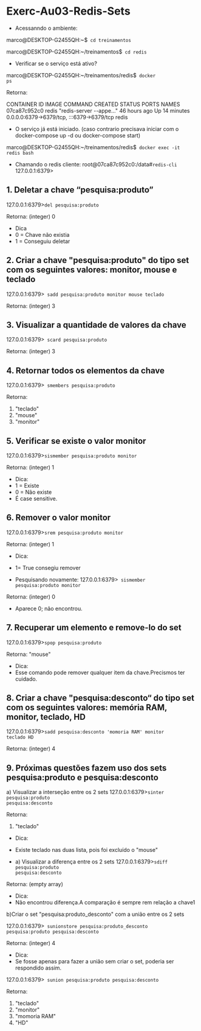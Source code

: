 # Exerc-Au03-Redis-Sets

* Acessanndo o ambiente:

marco@DESKTOP-G2455QH:~$<code> cd treinamentos </code>

marco@DESKTOP-G2455QH:~/treinamentos$<code> cd redis</code>

* Verificar se o serviço está ativo?

marco@DESKTOP-G2455QH:~/treinamentos/redis$<code> docker ps</code>

Retorna:

<prev> 
CONTAINER ID   IMAGE     COMMAND                  CREATED        STATUS          PORTS                                       NAMES
07ca87c952c0   redis     "redis-server --appe…"   46 hours ago   Up 14 minutes   0.0.0.0:6379->6379/tcp, :::6379->6379/tcp   redis
</prev>

* O serviço já está iniciado. 
(caso contrario precisava iniciar com o docker-compose up -d ou docker-compose start)

marco@DESKTOP-G2455QH:~/treinamentos/redis$<code> docker exec -it redis bash </code>

* Chamando o redis cliente:
root@07ca87c952c0:/data#<code>redis-cli </code>
127.0.0.1:6379>

## 1. Deletar a chave “pesquisa:produto”
127.0.0.1:6379><code>del pesquisa:produto
</code>

Retorna:
<prev>(integer) 0</prev>

* Dica 
* 0 = Chave não existia
* 1 = Conseguiu deletar

## 2. Criar a chave "pesquisa:produto" do tipo set com os seguintes valores: monitor, mouse e teclado
127.0.0.1:6379><code> sadd pesquisa:produto monitor mouse teclado
</code>

Retorna:
<prev>(integer) 3</prev>


## 3. Visualizar a quantidade de valores da chave
127.0.0.1:6379><code> scard pesquisa:produto
</code>

Retorna:
<prev>(integer) 3</prev>

## 4. Retornar todos os elementos da chave
127.0.0.1:6379><code> smembers pesquisa:produto
</code>

Retorna:
<prev>
1) "teclado"
2) "mouse"
3) "monitor"</prev>

## 5. Verificar se existe o valor monitor
127.0.0.1:6379><code>sismember pesquisa:produto monitor
</code>

Retorna:
<prev>(integer) 1</prev>

* Dica:
* 1 = Existe
* 0 = Não existe  
* É case sensitive.

## 6. Remover o valor monitor
127.0.0.1:6379><code>srem pesquisa:produto monitor
</code>

Retorna:
<prev>(integer) 1</prev> 

* Dica: 
* 1= True consegiu remover 

* Pesquisando novamente:
127.0.0.1:6379><code> sismember pesquisa:produto monitor </code>

Retorna: 
<prev> (integer) 0 </prev> 

* Aparece 0; não encontrou.

## 7. Recuperar um elemento e remove-lo do set
127.0.0.1:6379><code>spop pesquisa:produto
</code>

Retorna:
<prev>"mouse"</prev>

* Dica: 
* Esse comando pode remover qualquer item da chave.Precismos ter cuidado.

## 8. Criar a chave "pesquisa:desconto“ do tipo set com os seguintes valores: memória RAM, monitor, teclado, HD
127.0.0.1:6379><code>sadd pesquisa:desconto 'momoria RAM'  monitor teclado HD
</code>

Retorna:
<prev>(integer) 4</prev>

## 9. Próximas questões fazem uso dos sets pesquisa:produto e pesquisa:desconto

a) Visualizar a interseção entre os 2 sets
127.0.0.1:6379><code>sinter pesquisa:produto pesquisa:desconto</code>

Retorna:
<prev>
1) "teclado"</prev>

* Dica: 
* Existe teclado nas duas lista, pois foi excluído o "mouse"

* a) Visualizar a diferença entre os 2 sets
127.0.0.1:6379><code>sdiff pesquisa:produto pesquisa:desconto</code>

Retorna:
<prev>(empty array)</prev>

* Dica:
* Não encontrou diferença.A comparação é sempre rem relação a chave1


b)Criar o set "pesquisa:produto_desconto" com a união entre os 2 sets

127.0.0.1:6379><code> sunionstore pesquisa:produto_desconto pesquisa:produto pesquisa:desconto
</code>

Retorna:
<prev>(integer) 4</prev>

* Dica:
* Se fosse apenas para fazer a união sem criar o set, poderia ser respondido assim.

127.0.0.1:6379><code> sunion pesquisa:produto pesquisa:desconto
</code>

Retorna:
<prev>
1) "teclado"
2) "monitor"
3) "momoria RAM"
4) "HD"</prev>




